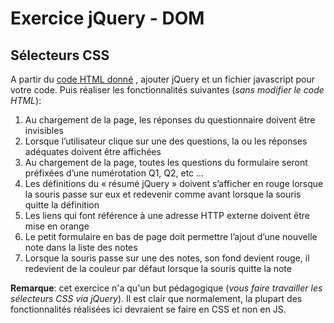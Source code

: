 # Exercice jQuery - DOM

## Sélecteurs CSS

A partir du [code HTML donné](resources/jqueryDomTraining.html) , ajouter jQuery et un fichier javascript pour votre code. Puis réaliser les fonctionnalités suivantes (*sans modifier le code HTML*):

 1. Au chargement de la page, les réponses du questionnaire doivent être invisibles
 2. Lorsque l’utilisateur clique sur une des questions, la ou les réponses  adéquates doivent être affichées
 3. Au chargement de la page, toutes les questions du formulaire seront préfixées d’une numérotation Q1, Q2, etc ...
 4. Les définitions du « résumé jQuery » doivent s’afficher en rouge lorsque la souris passe sur eux et redevenir comme avant lorsque la souris quitte la définition
 5. Les liens qui font référence à une adresse HTTP externe doivent être mise en orange
 6. Le petit formulaire en bas de page doit permettre l’ajout d’une nouvelle note dans la liste des notes
 7. Lorsque la souris passe sur une des notes, son fond devient rouge, il redevient de la couleur par défaut lorsque la souris quitte la note

**Remarque**: cet exercice n'a qu'un but pédagogique (*vous faire travailler les sélecteurs CSS via jQuery*). Il est clair que normalement, la plupart des fonctionnalités réalisées ici devraient se faire en CSS et non en JS. 
<!--stackedit_data:
eyJoaXN0b3J5IjpbLTE1ODk1MzQ2OTEsLTE0NTM5NDQwMjFdfQ
==
-->